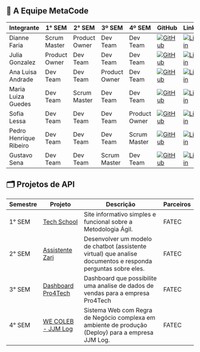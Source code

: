 ## 👥 A Equipe MetaCode


| Integrante | 1° SEM | 2° SEM | 3º SEM | 4º SEM | GitHub | LinkedIn |
|---|---|---|---|---|---|---|
| Dianne Faria | Scrum Master | Product Owner | Dev Team | Dev Team | [![GitHub](https://img.shields.io/badge/GitHub-111217?style=flat-square&logo=github&logoColor=white)](https://github.com/DianneFaria) | [![Linkedin](https://img.shields.io/badge/Linkedin-blue?style=flat-square&logo=Linkedin&logoColor=white)](https://www.linkedin.com/in/dianne-faria-de-brito-099b3015b) |
| Julia Gonzalez | Product Owner | Dev Team | Dev Team | Dev Team | [![GitHub](https://img.shields.io/badge/GitHub-111217?style=flat-square&logo=github&logoColor=white)](https://github.com/juliagonzalezmoreira) | [![Linkedin](https://img.shields.io/badge/Linkedin-blue?style=flat-square&logo=Linkedin&logoColor=white)](http://linkedin.com/in/julia-gonzalez-moreira) |
| Ana Luisa Andrade | Dev Team | Dev Team | Product Owner | Dev Team | [![GitHub](https://img.shields.io/badge/GitHub-111217?style=flat-square&logo=github&logoColor=white)](https://github.com/LuisaAndrade28) | [![Linkedin](https://img.shields.io/badge/Linkedin-blue?style=flat-square&logo=Linkedin&logoColor=white)](https://www.linkedin.com/in/ana-luisa-andrade-4a695526b) |
| Maria Luiza Guedes | Dev Team | Scrum Master | Dev Team | Dev Team | [![GitHub](https://img.shields.io/badge/GitHub-111217?style=flat-square&logo=github&logoColor=white)](https://github.com/mluizaguedes) | [![Linkedin](https://img.shields.io/badge/Linkedin-blue?style=flat-square&logo=Linkedin&logoColor=white)](https://www.linkedin.com/in/maria-luiza-a141b123b) |
| Sofia Lessa | Dev Team | Dev Team | Dev Team | Product Owner | [![GitHub](https://img.shields.io/badge/GitHub-111217?style=flat-square&logo=github&logoColor=white)](https://github.com/sofialessaa) | [![Linkedin](https://img.shields.io/badge/Linkedin-blue?style=flat-square&logo=Linkedin&logoColor=white)](https://www.linkedin.com/in/sofiamatoslessa/) |
| Pedro Henrique Ribeiro | Dev Team | Dev Team | Dev Team | Scrum Master | [![GitHub](https://img.shields.io/badge/GitHub-111217?style=flat-square&logo=github&logoColor=white)](https://github.com/pedrohenribeiro) | [![Linkedin](https://img.shields.io/badge/Linkedin-blue?style=flat-square&logo=Linkedin&logoColor=white)](https://www.linkedin.com/in/pedrohenribeiro1/) |
| Gustavo Sena | Dev Team | Dev Team | Scrum Master | Dev Team | [![GitHub](https://img.shields.io/badge/GitHub-111217?style=flat-square&logo=github&logoColor=white)](https://github.com/gustavosenamp) | [![Linkedin](https://img.shields.io/badge/Linkedin-blue?style=flat-square&logo=Linkedin&logoColor=white)](https://www.linkedin.com/in/gustavo-sena-577045232) |

## 🗂️ Projetos de API

| Semestre | Projeto | Descrição | Parceiros |
|---|---|---|---|
| 1° SEM | [Tech School](https://github.com/juliagonzalezmoreira/Projeto-de-API-1-Semestre/tree/main) | Site informativo simples e funcional sobre a Metodologia Ágil. | FATEC |
| 2° SEM | [Assistente Zari](https://github.com/Equipe-Meta-Code/Zari-documentation) | Desenvolver um modelo de chatbot (assistente virtual) que analise documentos e responda perguntas sobre eles. | FATEC |
| 3° SEM | [Dashboard Pro4Tech](https://github.com/Equipe-Meta-Code/Dashboard-Pro4Tech) | Dashboard que possibilite uma analise de dados de vendas para a empresa Pro4Tech| FATEC |
| 4° SEM | [WE COLEB - JJM Log](https://github.com/Equipe-Meta-Code/WE-COLEB-JJM-Log) | Sistema Web com Regra de Negócio complexa em ambiente de produção (Deploy) para a empresa JJM Log. | FATEC |
